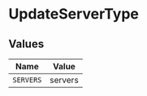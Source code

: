 # UpdateServerType


## Values

| Name      | Value     |
| --------- | --------- |
| `SERVERS` | servers   |